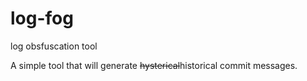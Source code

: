 # log-fog
log obsfuscation tool

A simple tool that will generate ~~hysterical~~historical commit messages.

